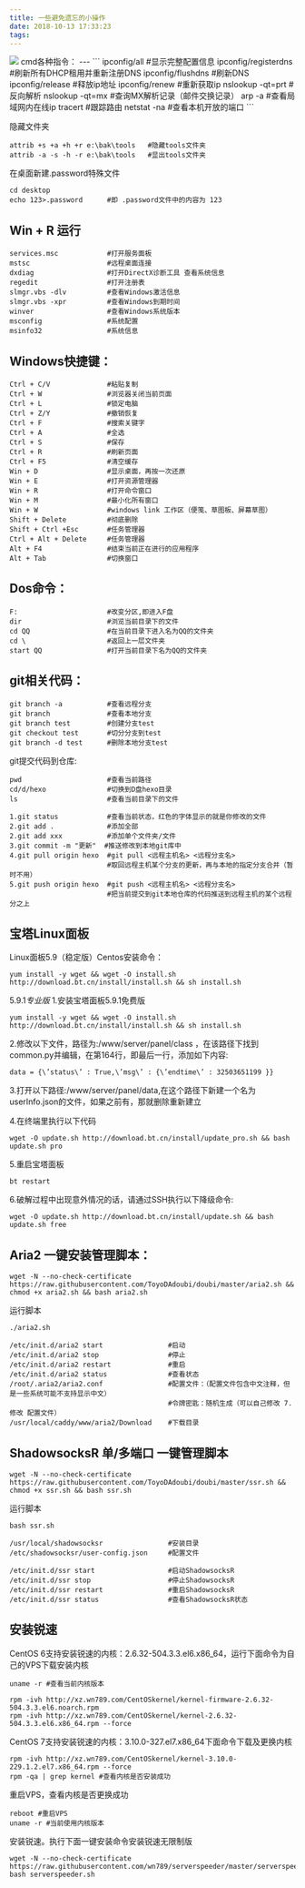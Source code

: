 ```yaml
---
title: 一些避免遗忘的小操作
date: 2018-10-13 17:33:23
tags:
---
```

<img src="https://cdn.sinaimg.cn.52ecy.cn/mw690/aeea6923jw8f840esprshj20es0dvjs9.jpg" >
<!--more-->
cmd各种指令：
---
```
ipconfig/all            #显示完整配置信息
ipconfig/registerdns    #刷新所有DHCP租用并重新注册DNS
ipconfig/flushdns       #刷新DNS
ipconfig/release        #释放ip地址
ipconfig/renew          #重新获取ip
nslookup -qt=prt        #反向解析
nslookup -qt=mx         #查询MX解析记录（邮件交换记录）
arp -a                  #查看局域网内在线ip
tracert                 #跟踪路由
netstat -na             #查看本机开放的端口
```

隐藏文件夹
```
attrib +s +a +h +r e:\bak\tools   #隐藏tools文件夹
attrib -a -s -h -r e:\bak\tools   #显出tools文件夹
```
在桌面新建.password特殊文件
```
cd desktop
echo 123>.password      #即 .password文件中的内容为 123
```

Win + R  运行
---
```
services.msc            #打开服务面板
mstsc                   #远程桌面连接
dxdiag                  #打开DirectX诊断工具 查看系统信息
regedit                 #打开注册表
slmgr.vbs -dlv          #查看Windows激活信息
slmgr.vbs -xpr          #查看Windows到期时间
winver                  #查看Windows系统版本
msconfig                #系统配置
msinfo32                #系统信息
```

Windows快捷键：
---
```
Ctrl + C/V              #粘贴复制
Ctrl + W                #浏览器关闭当前页面
Ctrl + L                #锁定电脑
Ctrl + Z/Y              #撤销恢复
Ctrl + F                #搜索关键字
Ctrl + A                #全选
Ctrl + S                #保存
Ctrl + R                #刷新页面
Ctrl + F5               #清空缓存
Win + D                 #显示桌面，再按一次还原
Win + E                 #打开资源管理器
Win + R                 #打开命令窗口
Win + M                 #最小化所有窗口
Win + W                 #windows link 工作区（便笺、草图板、屏幕草图）
Shift + Delete          #彻底删除
Shift + Ctrl +Esc       #任务管理器
Ctrl + Alt + Delete     #任务管理器
Alt + F4                #结束当前正在进行的应用程序
Alt + Tab               #切换窗口
```

Dos命令：
---
```
F:                      #改变分区,即进入F盘
dir                     #浏览当前目录下的文件
cd QQ                   #在当前目录下进入名为QQ的文件夹
cd \                    #返回上一层文件夹
start QQ                #打开当前目录下名为QQ的文件夹
```

git相关代码：
---
```
git branch -a           #查看远程分支
git branch              #查看本地分支
git branch test         #创建分支test
git checkout test       #切分分支到test
git branch -d test      #删除本地分支test
```

git提交代码到仓库:
```
pwd                     #查看当前路径
cd/d/hexo               #切换到D盘hexo目录
ls                      #查看当前目录下的文件
```
```
1.git status            #查看当前状态，红色的字体显示的就是你修改的文件
2.git add .             #添加全部
2.git add xxx           #添加单个文件夹/文件
3.git commit -m "更新"  #推送修改到本地git库中
4.git pull origin hexo  #git pull <远程主机名> <远程分支名>
                        #取回远程主机某个分支的更新，再与本地的指定分支合并（暂时不用）
5.git push origin hexo  #git push <远程主机名> <远程分支名>
                        #把当前提交到git本地仓库的代码推送到远程主机的某个远程分之上
```

宝塔Linux面板
---
Linux面板5.9（稳定版）Centos安装命令：
```
yum install -y wget && wget -O install.sh http://download.bt.cn/install/install.sh && sh install.sh
```
5.9.1*专业版*
1.安装宝塔面板5.9.1免费版
```
yum install -y wget && wget -O install.sh http://download.bt.cn/install/install.sh && sh install.sh
```
2.修改以下文件，路径为:/www/server/panel/class ，在该路径下找到common.py并编辑，在第164行，即最后一行，添加如下内容:
```
data = {\’status\’ : True,\’msg\’ : {\’endtime\’ : 32503651199 }}
```
3.打开以下路径:/www/server/panel/data,在这个路径下新建一个名为userInfo.json的文件，如果之前有，那就删除重新建立

4.在终端里执行以下代码
```
wget -O update.sh http://download.bt.cn/install/update_pro.sh && bash update.sh pro
```
5.重启宝塔面板
```
bt restart
```
6.破解过程中出现意外情况的话，请通过SSH执行以下降级命令:
```
wget -O update.sh http://download.bt.cn/install/update.sh && bash update.sh free
```

Aria2 一键安装管理脚本：
---
```
wget -N --no-check-certificate https://raw.githubusercontent.com/ToyoDAdoubi/doubi/master/aria2.sh && chmod +x aria2.sh && bash aria2.sh
```
运行脚本
```
./aria2.sh
```
```
/etc/init.d/aria2 start                #启动
/etc/init.d/aria2 stop                 #停止
/etc/init.d/aria2 restart              #重启
/etc/init.d/aria2 status               #查看状态
/root/.aria2/aria2.conf                #配置文件：（配置文件包含中文注释，但是一些系统可能不支持显示中文）
                                       #令牌密匙：随机生成（可以自己修改 7. 修改 配置文件）
/usr/local/caddy/www/aria2/Download    #下载目录
```

ShadowsocksR 单/多端口 一键管理脚本
---
```
wget -N --no-check-certificate https://raw.githubusercontent.com/ToyoDAdoubi/doubi/master/ssr.sh && chmod +x ssr.sh && bash ssr.sh
```
运行脚本
```
bash ssr.sh
```
```
/usr/local/shadowsocksr                #安装目录
/etc/shadowsocksr/user-config.json     #配置文件
```
```
/etc/init.d/ssr start                  #启动ShadowsocksR
/etc/init.d/ssr stop                   #停止ShadowsocksR
/etc/init.d/ssr restart                #重启ShadowsocksR
/etc/init.d/ssr status                 #查看ShadowsocksR状态
```

安装锐速
---
CentOS 6支持安装锐速的内核：2.6.32-504.3.3.el6.x86_64，运行下面命令为自己的VPS下载安装内核
```
uname -r #查看当前内核版本
```
```
rpm -ivh http://xz.wn789.com/CentOSkernel/kernel-firmware-2.6.32-504.3.3.el6.noarch.rpm
rpm -ivh http://xz.wn789.com/CentOSkernel/kernel-2.6.32-504.3.3.el6.x86_64.rpm --force
```

CentOS 7支持安装锐速的内核：3.10.0-327.el7.x86_64下面命令下载及更换内核
```
rpm -ivh http://xz.wn789.com/CentOSkernel/kernel-3.10.0-229.1.2.el7.x86_64.rpm --force
rpm -qa | grep kernel #查看内核是否安装成功
```

重启VPS，查看内核是否更换成功
```
reboot #重启VPS
uname -r #当前使用内核版本
```

安装锐速。执行下面一键安装命令安装锐速无限制版
```
wget -N --no-check-certificate https://raw.githubusercontent.com/wn789/serverspeeder/master/serverspeeder.sh
bash serverspeeder.sh
```